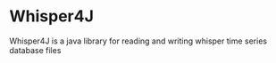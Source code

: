 Whisper4J
=============

Whisper4J is a java library for reading and writing whisper time series database files
